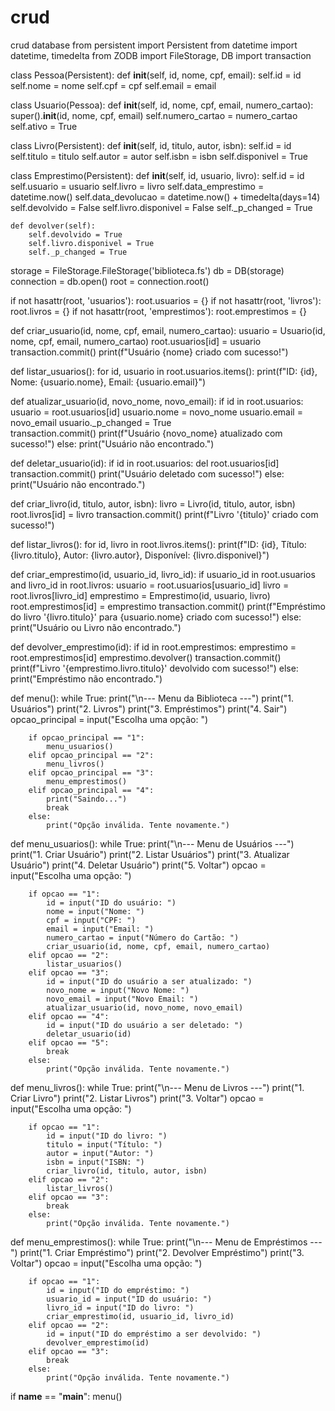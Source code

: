 # crud
crud database
from persistent import Persistent
from datetime import datetime, timedelta
from ZODB import FileStorage, DB
import transaction


class Pessoa(Persistent):
    def __init__(self, id, nome, cpf, email):
        self.id = id
        self.nome = nome
        self.cpf = cpf
        self.email = email

class Usuario(Pessoa):
    def __init__(self, id, nome, cpf, email, numero_cartao):
        super().__init__(id, nome, cpf, email)
        self.numero_cartao = numero_cartao
        self.ativo = True

class Livro(Persistent):
    def __init__(self, id, titulo, autor, isbn):
        self.id = id
        self.titulo = titulo
        self.autor = autor
        self.isbn = isbn
        self.disponivel = True

class Emprestimo(Persistent):
    def __init__(self, id, usuario, livro):
        self.id = id
        self.usuario = usuario
        self.livro = livro
        self.data_emprestimo = datetime.now()
        self.data_devolucao = datetime.now() + timedelta(days=14)
        self.devolvido = False
        self.livro.disponivel = False
        self._p_changed = True  

    def devolver(self):
        self.devolvido = True
        self.livro.disponivel = True
        self._p_changed = True 

storage = FileStorage.FileStorage('biblioteca.fs')
db = DB(storage)
connection = db.open()
root = connection.root()


if not hasattr(root, 'usuarios'):
    root.usuarios = {}
if not hasattr(root, 'livros'):
    root.livros = {}
if not hasattr(root, 'emprestimos'):
    root.emprestimos = {}

def criar_usuario(id, nome, cpf, email, numero_cartao):
    usuario = Usuario(id, nome, cpf, email, numero_cartao)
    root.usuarios[id] = usuario
    transaction.commit()
    print(f"Usuário {nome} criado com sucesso!")

def listar_usuarios():
    for id, usuario in root.usuarios.items():
        print(f"ID: {id}, Nome: {usuario.nome}, Email: {usuario.email}")

def atualizar_usuario(id, novo_nome, novo_email):
    if id in root.usuarios:
        usuario = root.usuarios[id]
        usuario.nome = novo_nome
        usuario.email = novo_email
        usuario._p_changed = True  
        transaction.commit()
        print(f"Usuário {novo_nome} atualizado com sucesso!")
    else:
        print("Usuário não encontrado.")

def deletar_usuario(id):
    if id in root.usuarios:
        del root.usuarios[id]
        transaction.commit()
        print("Usuário deletado com sucesso!")
    else:
        print("Usuário não encontrado.")


def criar_livro(id, titulo, autor, isbn):
    livro = Livro(id, titulo, autor, isbn)
    root.livros[id] = livro
    transaction.commit()
    print(f"Livro '{titulo}' criado com sucesso!")

def listar_livros():
    for id, livro in root.livros.items():
        print(f"ID: {id}, Título: {livro.titulo}, Autor: {livro.autor}, Disponível: {livro.disponivel}")

def criar_emprestimo(id, usuario_id, livro_id):
    if usuario_id in root.usuarios and livro_id in root.livros:
        usuario = root.usuarios[usuario_id]
        livro = root.livros[livro_id]
        emprestimo = Emprestimo(id, usuario, livro)
        root.emprestimos[id] = emprestimo
        transaction.commit()
        print(f"Empréstimo do livro '{livro.titulo}' para {usuario.nome} criado com sucesso!")
    else:
        print("Usuário ou Livro não encontrado.")

def devolver_emprestimo(id):
    if id in root.emprestimos:
        emprestimo = root.emprestimos[id]
        emprestimo.devolver()
        transaction.commit()
        print(f"Livro '{emprestimo.livro.titulo}' devolvido com sucesso!")
    else:
        print("Empréstimo não encontrado.")

def menu():
    while True:
        print("\n--- Menu da Biblioteca ---")
        print("1. Usuários")
        print("2. Livros")
        print("3. Empréstimos")
        print("4. Sair")
        opcao_principal = input("Escolha uma opção: ")

        if opcao_principal == "1":
            menu_usuarios()
        elif opcao_principal == "2":
            menu_livros()
        elif opcao_principal == "3":
            menu_emprestimos()
        elif opcao_principal == "4":
            print("Saindo...")
            break
        else:
            print("Opção inválida. Tente novamente.")

def menu_usuarios():
    while True:
        print("\n--- Menu de Usuários ---")
        print("1. Criar Usuário")
        print("2. Listar Usuários")
        print("3. Atualizar Usuário")
        print("4. Deletar Usuário")
        print("5. Voltar")
        opcao = input("Escolha uma opção: ")

        if opcao == "1":
            id = input("ID do usuário: ")
            nome = input("Nome: ")
            cpf = input("CPF: ")
            email = input("Email: ")
            numero_cartao = input("Número do Cartão: ")
            criar_usuario(id, nome, cpf, email, numero_cartao)
        elif opcao == "2":
            listar_usuarios()
        elif opcao == "3":
            id = input("ID do usuário a ser atualizado: ")
            novo_nome = input("Novo Nome: ")
            novo_email = input("Novo Email: ")
            atualizar_usuario(id, novo_nome, novo_email)
        elif opcao == "4":
            id = input("ID do usuário a ser deletado: ")
            deletar_usuario(id)
        elif opcao == "5":
            break
        else:
            print("Opção inválida. Tente novamente.")

def menu_livros():
    while True:
        print("\n--- Menu de Livros ---")
        print("1. Criar Livro")
        print("2. Listar Livros")
        print("3. Voltar")
        opcao = input("Escolha uma opção: ")

        if opcao == "1":
            id = input("ID do livro: ")
            titulo = input("Título: ")
            autor = input("Autor: ")
            isbn = input("ISBN: ")
            criar_livro(id, titulo, autor, isbn)
        elif opcao == "2":
            listar_livros()
        elif opcao == "3":
            break
        else:
            print("Opção inválida. Tente novamente.")

def menu_emprestimos():
    while True:
        print("\n--- Menu de Empréstimos ---")
        print("1. Criar Empréstimo")
        print("2. Devolver Empréstimo")
        print("3. Voltar")
        opcao = input("Escolha uma opção: ")

        if opcao == "1":
            id = input("ID do empréstimo: ")
            usuario_id = input("ID do usuário: ")
            livro_id = input("ID do livro: ")
            criar_emprestimo(id, usuario_id, livro_id)
        elif opcao == "2":
            id = input("ID do empréstimo a ser devolvido: ")
            devolver_emprestimo(id)
        elif opcao == "3":
            break
        else:
            print("Opção inválida. Tente novamente.")

if __name__ == "__main__":
    menu()
